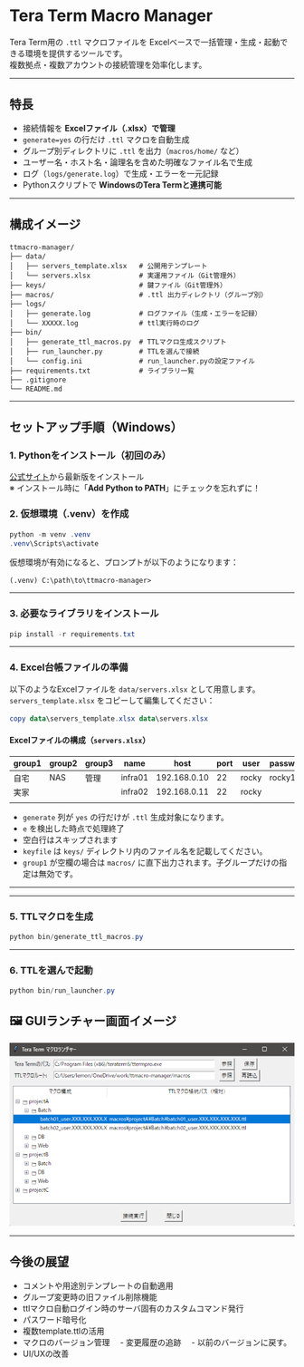 # Tera Term Macro Manager

Tera Term用の `.ttl` マクロファイルを Excelベースで一括管理・生成・起動できる環境を提供するツールです。  
複数拠点・複数アカウントの接続管理を効率化します。

---

## 特長

- 接続情報を **Excelファイル（.xlsx）で管理**
- `generate=yes` の行だけ `.ttl` マクロを自動生成
- グループ別ディレクトリに `.ttl` を出力（`macros/home/` など）
- ユーザー名・ホスト名・論理名を含めた明確なファイル名で生成
- ログ（`logs/generate.log`）で生成・エラーを一元記録
- Pythonスクリプトで **WindowsのTera Termと連携可能**

---

## 構成イメージ

```
ttmacro-manager/
├── data/
│   ├── servers_template.xlsx   # 公開用テンプレート
│   └── servers.xlsx            # 実運用ファイル（Git管理外）
├── keys/                       # 鍵ファイル（Git管理外）
├── macros/                     # .ttl 出力ディレクトリ（グループ別）
├── logs/
│   ├── generate.log            # ログファイル（生成・エラーを記録）
│   └── XXXXX.log               # ttl実行時のログ
├── bin/
│   ├── generate_ttl_macros.py  # TTLマクロ生成スクリプト
│   ├── run_launcher.py         # TTLを選んで接続
│   └── config.ini              # run_launcher.pyの設定ファイル
├── requirements.txt            # ライブラリ一覧
├── .gitignore
└── README.md
```

---

## セットアップ手順（Windows）

### 1. Pythonをインストール（初回のみ）

[公式サイト](https://www.python.org/downloads/windows/)から最新版をインストール  
※ インストール時に「**Add Python to PATH**」にチェックを忘れずに！

### 2. 仮想環境（.venv）を作成

```powershell
python -m venv .venv
.venv\Scripts\activate
```

仮想環境が有効になると、プロンプトが以下のようになります：

```
(.venv) C:\path\to\ttmacro-manager>
```

---

### 3. 必要なライブラリをインストール

```powershell
pip install -r requirements.txt
```

---

### 4. Excel台帳ファイルの準備

以下のようなExcelファイルを `data/servers.xlsx` として用意します。  
`servers_template.xlsx` をコピーして編集してください：

```powershell
copy data\servers_template.xlsx data\servers.xlsx
```

#### Excelファイルの構成（`servers.xlsx`）

| group1 | group2 | group3 | name     | host          | port | user   | password | keyfile          | generate |
|--------|--------|--------|----------|---------------|------|--------|----------|------------------|----------|
| 自宅   | NAS    | 管理   | infra01  | 192.168.0.10  | 22   | rocky  | rocky123 |                  | yes      |
| 実家   |        |        | infra02  | 192.168.0.11  | 22   | rocky  |          | id_ed25519.ppk   | yes      |
|        |        |        |          |               |      |        |          |                  |          |

- `generate` 列が `yes` の行だけが `.ttl` 生成対象になります。
- `e` を検出した時点で処理終了
- 空白行はスキップされます
- `keyfile` は `keys/` ディレクトリ内のファイル名を記載してください。
- `group1` が空欄の場合は `macros/` に直下出力されます。子グループだけの指定は無効です。

---

---

### 5. TTLマクロを生成

```powershell
python bin/generate_ttl_macros.py
```

---

### 6. TTLを選んで起動

```powershell
python bin/run_launcher.py
```
## 🖼 GUIランチャー画面イメージ

![Tera Term GUIランチャー](images/launcher_gui.png)

---

## 今後の展望

- コメントや用途別テンプレートの自動適用
- グループ変更時の旧ファイル削除機能
- ttlマクロ自動ログイン時のサーバ固有のカスタムコマンド発行
- パスワード暗号化
- 複数template.ttlの活用
- マクロのバージョン管理
　- 変更履歴の追跡
　- 以前のバージョンに戻す。
- UI/UXの改善

